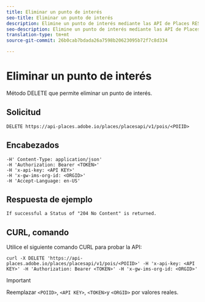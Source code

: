 ```yaml
---
title: Eliminar un punto de interés
seo-title: Eliminar un punto de interés
description: Elimine un punto de interés mediante las API de Places REST.
seo-description: Elimine un punto de interés mediante las API de Places REST.
translation-type: tm+mt
source-git-commit: 26b0cab7bdada26a7598b20623095b72f7c8d334

---
```



# Eliminar un punto de interés

Método DELETE que permite eliminar un punto de interés.

## Solicitud

```text
DELETE https://api-places.adobe.io/places/placesapi/v1/pois/<POIID>
```

## Encabezados

```text
-H' Content-Type: application/json'  
-H 'Authorization: Bearer <TOKEN>'  
-H 'x-api-key: <API KEY>'  
-H 'x-gw-ims-org-id: <ORGID>'  
-H 'Accept-Language: en-US'
```

## Respuesta de ejemplo

```text
If successful a Status of "204 No Content" is returned.
```

## CURL, comando

Utilice el siguiente comando CURL para probar la API:

```text
curl -X DELETE 'https://api-places.adobe.io/places/placesapi/v1/pois/<POIID>' -H 'x-api-key: <API KEY>' -H 'Authorization: Bearer <TOKEN>' -H 'x-gw-ims-org-id: <ORGID>'
```

>[!IMPORTANT]
>
>Reemplazar `<POIID>`, `<API KEY>`, `<TOKEN>`y `<ORGID>` por valores reales.


